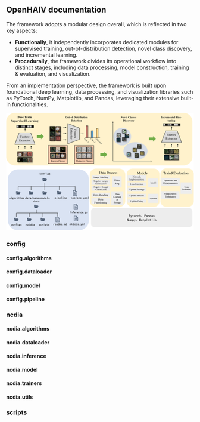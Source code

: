 ## OpenHAIV documentation

The framework adopts a modular design overall, which is reflected in two key aspects:

- **Functionally**, it independently incorporates dedicated modules for supervised training, out-of-distribution detection, novel class discovery, and incremental learning. 
- **Procedurally**, the framework divides its operational workflow into distinct stages, including data processing, model construction, training \& evaluation, and visualization.

From an implementation perspective, the framework is built upon foundational deep learning, data processing, and visualization libraries such as PyTorch, NumPy, Matplotlib, and Pandas, leveraging their extensive built-in functionalities.

![](images/pipeline.png)

### config

#### config.algorithms

#### config.dataloader

#### config.model

#### config.pipeline

### ncdia

#### ncdia.algorithms

#### ncdia.dataloader

#### ncdia.inference

#### ncdia.model

#### ncdia.trainers

#### ncdia.utils

### scripts
